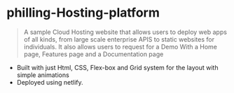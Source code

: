 # philling-Hosting-platform
> A sample Cloud Hosting website that allows users to deploy web apps of all kinds, from large scale enterprise APIS to static websites for individuals.
> It also allows users to request for a Demo With a Home page, Features page and a Documentation page
- Built with just Html, CSS, Flex-box and Grid system for the layout with simple animations
- Deployed using netlify.
